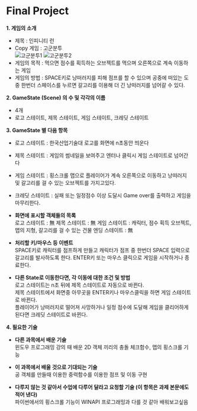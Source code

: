 # Final Project

__1. 게임의 소개__
- 제목 : 인피니티 런
- Copy 게임 : 고군분투  
![고군분투1](https://user-images.githubusercontent.com/62390166/94258696-3212dc80-ff68-11ea-8f70-8f99257ef391.jpg)
![고군분투2](https://user-images.githubusercontent.com/62390166/94258749-4e167e00-ff68-11ea-96d8-ab5500c7da7a.jpg)
- 게임의 목적 : 먹으면 점수를 획득하는 오브젝트를 먹으며 오른쪽으로 계속 이동하는 게임
- 게임의 방법 : SPACE키로 낭떠러지를 피해 점프를 할 수 있으며 공중에 떠있는 도중 한번더 스페이스를 누르면 갈고리를 이용해 더 긴 낭떠러지를 넘어갈 수 있다.


__2. GameState (Scene) 의 수 및 각각의 이름__
- 4개
- 로고 스테이트, 제목 스테이트, 게임 스테이트, 크레딧 스테이트


__3. GameState 별 다음 항목__
- 로고 스테이트 : 한국산업기술대 로고를 화면에 n초동안 띄운다
- 제목 스테이트 : 게임의 썸네일을 보여주고 엔터나 클릭시 게임 스테이트로 넘어간다
- 게임 스테이트 : 횡스크롤 맵으로 플레이어가 계속 오른쪽으로 이동하고 낭떠러지 및 갈고리를 걸 수 있는 오브젝트를 가지고있다.
- 크레딧 스테이트 : 실패 또는 일정점수 이상 도달시 Game over를 출력하고 게임을 마무리한다.


- __화면에 표시할 객체들의 목록__  
로고 스테이트 : 無
제목 스테이트 : 無
게임 스테이트 : 캐릭터, 점수 획득 오브젝트, 맵의 지형, 갈고리를 걸 수 있는 건물
엔딩 스테이트 : 無


- __처리할 키/마우스 등 이벤트__  
SPACE키로 캐릭터를 점프하게 만들고 캐릭터가 점프 중 한번더 SPACE 입력으로 갈고리를 발사하도록 한다.
ENTER키 또는 마우스 클릭으로 게임을 시작하거나 종료한다.


- __다른 State로 이동한다면, 각 이동에 대한 조건 및 방법__  
로고 스테이트는 n초 뒤에 제목 스테이트로 자동으로 바뀐다.  
제목 스테이트에서 화면중 아무곳을 ENTER키나 마우스클릭을 하면 게임 스테이트로 바뀐다.  
플레이어가 낭떠러지로 떨어져 사망하거나 일정 점수에 도달해 게임을 클리어하게 된다면 크레딧 스테이트로 바뀐다.


__4. 필요한 기술__  
- __다른 과목에서 배운 기술__  
윈도우 프로그래밍 강의 때 배운 2D 객체 끼리의 충돌 체크함수, 맵의 횡스크롤 기능

- __이 과목에서 배울 것으로 기대되는 기술__  
공 객체를 만들때 이용한 중력함수를 이용한 점프 및 이동 구현

- __다루지 않는 것 같아서 수업에 다루어 달라고 요청할 기술 (이 항목은 과제 본문에도 적어 낸다)__  
파이썬에서의 횡스크롤 기능이 WINAPI 프로그래밍과 다를 것 같아 배워보고싶음
